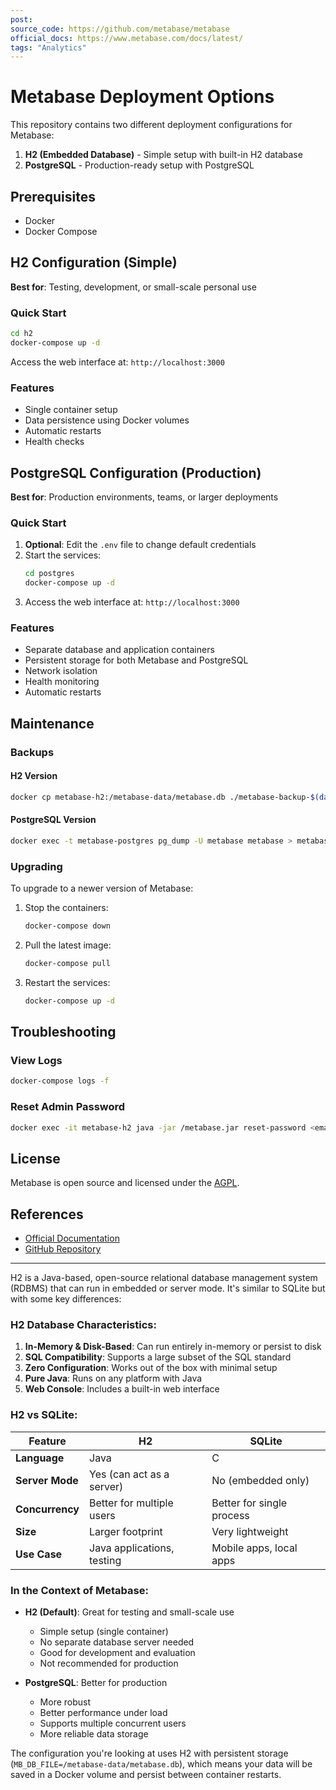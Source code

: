 ```yaml
---
post: 
source_code: https://github.com/metabase/metabase
official_docs: https://www.metabase.com/docs/latest/
tags: "Analytics"
---
```


# Metabase Deployment Options

This repository contains two different deployment configurations for Metabase:

1. **H2 (Embedded Database)** - Simple setup with built-in H2 database
2. **PostgreSQL** - Production-ready setup with PostgreSQL

## Prerequisites

- Docker
- Docker Compose

## H2 Configuration (Simple)

**Best for**: Testing, development, or small-scale personal use

### Quick Start

```bash
cd h2
docker-compose up -d
```

Access the web interface at: `http://localhost:3000`

### Features
- Single container setup
- Data persistence using Docker volumes
- Automatic restarts
- Health checks

## PostgreSQL Configuration (Production)

**Best for**: Production environments, teams, or larger deployments

### Quick Start

1. **Optional**: Edit the `.env` file to change default credentials
2. Start the services:
   ```bash
   cd postgres
   docker-compose up -d
   ```
3. Access the web interface at: `http://localhost:3000`

### Features
- Separate database and application containers
- Persistent storage for both Metabase and PostgreSQL
- Network isolation
- Health monitoring
- Automatic restarts

## Maintenance

### Backups

#### H2 Version
```bash
docker cp metabase-h2:/metabase-data/metabase.db ./metabase-backup-$(date +%Y%m%d).db
```

#### PostgreSQL Version
```bash
docker exec -t metabase-postgres pg_dump -U metabase metabase > metabase-backup-$(date +%Y%m%d).sql
```

### Upgrading
To upgrade to a newer version of Metabase:

1. Stop the containers:
   ```bash
   docker-compose down
   ```
2. Pull the latest image:
   ```bash
   docker-compose pull
   ```
3. Restart the services:
   ```bash
   docker-compose up -d
   ```

## Troubleshooting

### View Logs
```bash
docker-compose logs -f
```

### Reset Admin Password
```bash
docker exec -it metabase-h2 java -jar /metabase.jar reset-password <email>
```

## License
Metabase is open source and licensed under the [AGPL](https://www.gnu.org/licenses/agpl-3.0.en.html).

## References
- [Official Documentation](https://www.metabase.com/docs/latest/)
- [GitHub Repository](https://github.com/metabase/metabase)


---

H2 is a Java-based, open-source relational database management system (RDBMS) that can run in embedded or server mode. It's similar to SQLite but with some key differences:

### H2 Database Characteristics:
1. **In-Memory & Disk-Based**: Can run entirely in-memory or persist to disk
2. **SQL Compatibility**: Supports a large subset of the SQL standard
3. **Zero Configuration**: Works out of the box with minimal setup
4. **Pure Java**: Runs on any platform with Java
5. **Web Console**: Includes a built-in web interface

### H2 vs SQLite:
| Feature         | H2                          | SQLite                     |
|-----------------|----------------------------|---------------------------|
| **Language**    | Java                       | C                         |
| **Server Mode** | Yes (can act as a server)  | No (embedded only)        |
| **Concurrency** | Better for multiple users  | Better for single process |
| **Size**        | Larger footprint           | Very lightweight         |
| **Use Case**    | Java applications, testing | Mobile apps, local apps   |

### In the Context of Metabase:
- **H2 (Default)**: Great for testing and small-scale use
  - Simple setup (single container)
  - No separate database server needed
  - Good for development and evaluation
  - Not recommended for production

- **PostgreSQL**: Better for production
  - More robust
  - Better performance under load
  - Supports multiple concurrent users
  - More reliable data storage

The configuration you're looking at uses H2 with persistent storage (`MB_DB_FILE=/metabase-data/metabase.db`), which means your data will be saved in a Docker volume and persist between container restarts.